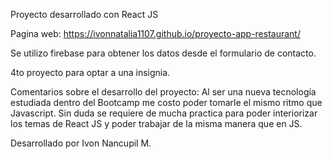 Proyecto desarrollado con React JS 

Pagina web: https://ivonnatalia1107.github.io/proyecto-app-restaurant/

Se utilizo firebase para obtener los datos desde el formulario de contacto. 

4to proyecto para optar a una insignia. 

Comentarios sobre el desarrollo del proyecto: Al ser una nueva tecnología estudiada dentro del Bootcamp me costo poder tomarle el mismo ritmo que Javascript. Sin duda se requiere de mucha practica para poder interiorizar los temas de React JS y poder trabajar de la misma manera que en JS.

Desarrollado por Ivon Nancupil M. 


